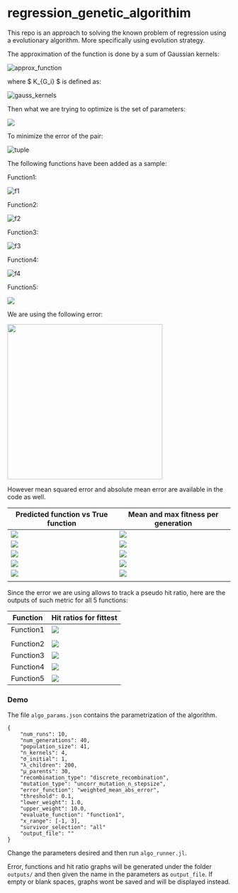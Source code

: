 # regression_genetic_algorithim

This repo is an approach to solving the known problem of regression using a evolutionary algorithm. More specifically using evolution strategy.

The approximation of the function is done by a sum of Gaussian kernels:

![approx_function](outputs/readme_resources/approx_function.gif)

where $ K_{G_i} $ is defined as:

![gauss_kernels](outputs/readme_resources/gauss_kernels.gif)

Then what we are trying to optimize is the set of parameters: 

![](outputs/readme_resources/parameters.gif)

To minimize the error of the pair:

![tuple](outputs/readme_resources/tuple.gif)



The following functions have been added as a sample:

Function1:

![f1](outputs/readme_resources/f1.gif)

Function2:

![f2](outputs/readme_resources/f2.gif)

Function3:

![f3](outputs/readme_resources/f3.gif)

Function4:

![f4](outputs/readme_resources/f4.gif)

Function5:

![](outputs/readme_resources/f5.gif)



We are using the following error:

<img src="outputs/readme_resources/error.png" width="350">



However mean squared error and absolute mean error are available in the code as well.



| Predicted function vs True function   | Mean and max fitness per generation   |
| ------------------------------------- | ------------------------------------- |
| ![](outputs/experiment_1_4_funcs.png) | ![](outputs/experiment_1_4_error.png) |
| ![](outputs/experiment_3_2_funcs.png) | ![](outputs/experiment_3_2_error.png) |
| ![](outputs/experiment_3_3_funcs.png) | ![](outputs/experiment_3_3_error.png) |
| ![](outputs/experiment_3_4_funcs.png) | ![](outputs/experiment_3_4_error.png) |
| ![](outputs/experiment_3_5_funcs.png) | ![](outputs/experiment_3_5_error.png) |
|                                       |                                       |

Since the error we are using allows to track a pseudo hit ratio, here are the outputs of such metric for all 5 functions:

| Function  | Hit ratios for fittest             |
| --------- | ---------------------------------- |
| Function1 | ![](outputs/experiment_1_4_hr.png) |
|           |                                    |
| Function2 | ![](outputs/experiment_3_2_hr.png) |
| Function3 | ![](outputs/experiment_3_3_hr.png) |
| Function4 | ![](outputs/experiment_3_4_hr.png) |
| Function5 | ![](outputs/experiment_3_5_hr.png) |



### Demo

The file `algo_params.json` contains the parametrization of the algorithm.

```
{
	"num_runs": 10,
	"num_generations": 40,
	"population_size": 41,
	"n_kernels": 4,
	"σ_initial": 1,
	"λ_children": 200,
	"μ_parents": 30,
	"recombination_type": "discrete_recombination",
	"mutation_type": "uncorr_mutation_n_stepsize",
	"error_function": "weighted_mean_abs_error",
	"threshold": 0.1,
	"lower_weight": 1.0,
	"upper_weight": 10.0,
	"evaluate_function": "function1",
	"x_range": [-1, 3],
	"survivor_selection": "all"
	"output_file": ""
}

```

Change the parameters desired and then run `algo_runner.jl`.

Error, functions and hit ratio graphs will be generated under the folder `outputs/` and then given the name in the parameters as `output_file`. If empty or blank spaces, graphs wont be saved and will be displayed instead.